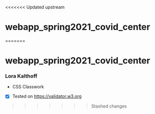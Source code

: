 <<<<<<< Updated upstream
# webapp_spring2021_covid_center
=======
# webapp_spring2021_covid_center
### Lora Kalthoff
- CSS Classwork
- [X] Tested on https://validator.w3.org
>>>>>>> Stashed changes
